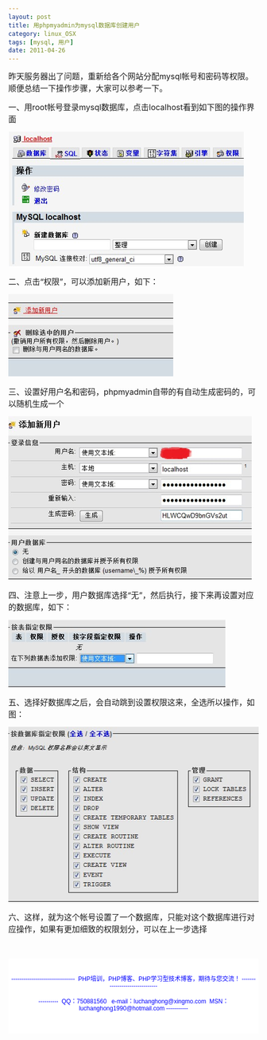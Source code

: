 ```yaml
---
layout: post
title: 用phpmyadmin为mysql数据库创建用户
category: linux_OSX
tags: [mysql, 用户]
date: 2011-04-26
---
```

<p><span style="font-size: medium;">昨天服务器出了问题，重新给各个网站分配mysql帐号和密码等权限。顺便总结一下操作步骤，大家可以参考一下。<br />
</span></p>
<p><span style="font-size: medium;">一、用root帐号登录mysql数据库，点击localhost看到如下图的操作界面<br />
</span></p>
<p><span style="font-size: medium;"><img width="474" height="270" src="/upload/attachement/20110426/1303780357_224.jpg" style="cursor: pointer;" alt="" /><br />
</span></p>
<p><span style="font-size: medium;">二、点击&ldquo;权限&rdquo;，可以添加新用户，如下：<br />
</span></p>
<p><span style="font-size: medium;"><img width="332" height="165" src="/upload/attachement/20110426/1303784042_747.jpg" style="cursor: pointer;" alt="" /><br />
</span></p>
<p><span style="font-size: medium;">三、设置好用户名和密码，phpmyadmin自带的有自动生成密码的，可以随机生成一个<br />
</span></p>
<p><span style="font-size: medium;"><img src="/upload/attachement/20110426/1303784138_765.jpg" style="cursor: pointer;" alt="" /><br />
</span></p>
<p><span style="font-size: medium;">四、注意上一步，用户数据库选择&ldquo;无&rdquo;，然后执行，接下来再设置对应的数据库，如下：<br />
</span></p>
<p><span style="font-size: medium;"><img width="437" height="135" src="/upload/attachement/20110426/1303784199_903.jpg" style="cursor: pointer;" alt="" /><br />
</span></p>
<p><span style="font-size: medium;">五、选择好数据库之后，会自动跳到设置权限这来，全选所以操作，如图：<br />
</span></p>
<p><span style="font-size: medium;"><img width="508" height="351" src="/upload/attachement/20110426/1303784257_472.jpg" style="cursor: pointer;" alt="" /><br />
</span></p>
<p><span style="font-size: medium;">六、这样，就为这个帐号设置了一个数据库，只能对这个数据库进行对应操作，如果有更加细致的权限划分，可以在上一步选择<br />
</span></p>
<p><span style="font-size: medium;"><br />
</span></p>
<div style="background-color: rgb(255, 255, 255); padding-top: 5px; padding-right: 5px; padding-bottom: 5px; padding-left: 5px; margin-top: 0px; margin-right: 0px; margin-bottom: 0px; margin-left: 0px; font-family: Arial, Verdana, sans-serif; font-size: 12px; ">
<p style="text-align: center;"><span style="color: rgb(0, 0, 255);"><br />
</span><span style="color: rgb(0, 0, 255);">--------------------------------&nbsp; PHP培训，PHP博客、PHP学习型技术博客，期待与您交流！ -------------------------------<br />
<br />
----------&nbsp; QQ：750881560&nbsp;&nbsp; e-mail：luchanghong@xingmo.com&nbsp; MSN：luchanghong1990@hotmail.com -----------</span></p>
<p style="text-align: center;">&nbsp;</p>
</div>
<p>&nbsp;</p>
